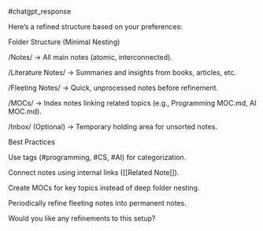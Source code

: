 #chatgpt_response

Here’s a refined structure based on your preferences:

Folder Structure (Minimal Nesting)

/Notes/ → All main notes (atomic, interconnected).

/Literature Notes/ → Summaries and insights from books, articles, etc.

/Fleeting Notes/ → Quick, unprocessed notes before refinement.

/MOCs/ → Index notes linking related topics (e.g., Programming MOC.md, AI MOC.md).

/Inbox/ (Optional) → Temporary holding area for unsorted notes.

Best Practices

Use tags (#programming, #CS, #AI) for categorization.

Connect notes using internal links ([[Related Note]]).

Create MOCs for key topics instead of deep folder nesting.

Periodically refine fleeting notes into permanent notes.

Would you like any refinements to this setup?
